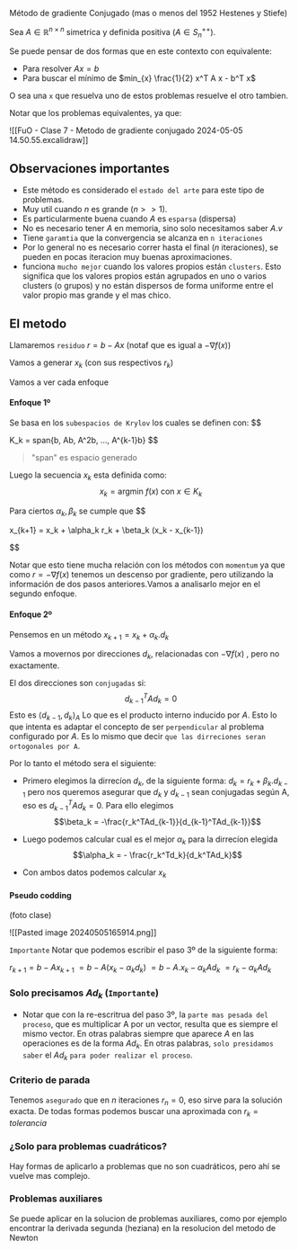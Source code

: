 
Método de gradiente Conjugado (mas o menos del 1952 Hestenes y Stiefe)


Sea $A \in \mathbb{R}^{n \times n}$ simetrica y definida positiva ($A \in S_n^{++}$).

Se puede pensar de dos formas que en este contexto con equivalente:
- Para resolver $Ax = b$ 
- Para buscar el mínimo de $min_{x} \frac{1}{2} x^T A x - b^T x$ 

O sea una `x` que resuelva uno de estos problemas resuelve el otro tambien.

Notar que los problemas equivalentes, ya que:

![[FuO - Clase 7 - Metodo de gradiente conjugado 2024-05-05 14.50.55.excalidraw]]



## Observaciones importantes
- Este método es considerado el `estado del arte` para este tipo de problemas.
- Muy util cuando $n$ es grande ($n >> 1$).
- Es particularmente buena cuando $A$ es `esparsa` (dispersa)
- No es necesario tener $A$ en memoria, sino solo necesitamos saber $A.v$ 
- Tiene `garamtia` que la convergencia se alcanza en `n iteraciones`
- Por lo general no es necesario correr hasta el final ($n$ iteraciones), se pueden en pocas iteracion muy buenas aproximaciones.
- funciona `mucho mejor` cuando los valores  propios están `clusters`. Esto significa que los valores propios están agrupados en uno o varios clusters (o grupos) y no están dispersos de forma uniforme entre el valor propio mas grande y el mas chico.  



## El metodo

Llamaremos `residuo` $r = b - Ax$ (notaf que es igual a $-\nabla f(x)$) 

Vamos a generar $x_k$ (con sus respectivos $r_k$)

Vamos a ver cada enfoque


#### Enfoque 1º
Se basa en los `subespacios de Krylov` los cuales se definen con:
$$

K_k = span\{b, Ab, A^2b, ..., A^{k-1}b\}
$$
> "span" es espacio generado

Luego la secuencia $x_k$ esta definida como:
$$
x_k = \text{argmin }f(x) \text{ con } x \in K_k$$

Para ciertos $\alpha_k, \beta_k$ se cumple que 
$$

x_{k+1} = x_k + \alpha_k r_k + \beta_k (x_k - x_{k-1})

$$

Notar que esto tiene mucha relación con los métodos con `momentum` ya que como $r = -\nabla f(x)$ tenemos un descenso por gradiente, pero utilizando la información de dos pasos anteriores.Vamos a analisarlo mejor en el segundo  enfoque.


#### Enfoque 2º

Pensemos en un método $x_{k+1} = x_k + \alpha_k . d_k$ 

Vamos a movernos por direcciones $d_k$, relacionadas con $- \nabla f(x)$ , pero no exactamente.

El dos direcciones son `conjugadas` si: 
$$
d_{k-1}^T A d_k = 0
$$
Esto es $\langle d_{k-1}, d_k \rangle_A$ Lo que es el producto interno inducido por $A$. 
Esto lo que intenta es adaptar el concepto de ser `perpendicular` al problema configurado por $A$. 
Es lo mismo que decir `que las dirreciones seran ortogonales por A`. 


Por lo tanto el método sera el siguiente:

- Primero elegimos la dirrecíon $d_k$, de la siguiente forma:
		$d_k = r_k + \beta_k . d_{k-1}$ pero nos queremos asegurar que $d_{k}$ y $d_{k-1}$ sean conjugadas según A, eso es $d_{k-1}^T A d_k = 0$. 
		Para ello elegimos $$\beta_k = -\frac{r_k^TAd_{k-1}}{d_{k-1}^TAd_{k-1}}$$ 
		
- Luego podemos calcular cual es el mejor $\alpha_k$ para la dirrecíon elegida $$\alpha_k = - \frac{r_k^Td_k}{d_k^TAd_k}$$
- Con ambos datos podemos calcular $x_{k}$ 

#### Pseudo codding 
(foto clase)

![[Pasted image 20240505165914.png]]

`Importante`
Notar que podemos escribir el paso 3º de la siguiente forma: 

$r_{k+1} = b - Ax_{k+1}$ 
	 $= b - A(x_k - \alpha_k d_k)$
	 $= b - A.x_k - \alpha_k A d_k$ 
     $= r_k - \alpha_k A d_k$  

### Solo precisamos $Ad_k$ (`Importante`)
- Notar que con la re-escritrua del paso 3º, la `parte mas pesada del proceso`, que es multiplicar A por un vector, resulta que es siempre el mismo vector. En otras palabras siempre que aparece $A$ en las operaciones es de la forma $Ad_k$.
		En otras palabras, `solo presidamos saber` el $Ad_k$ `para poder realizar el proceso`.


### Criterio de parada
Tenemos `asegurado` que en $n$ iteraciones $r_n = 0$, eso sirve para la solución exacta. De todas formas podemos buscar una aproximada con  $r_k = tolerancia$


### ¿Solo para problemas cuadráticos?
Hay formas de aplicarlo a problemas que no son cuadráticos, pero ahí se vuelve mas complejo.


### Problemas auxiliares
Se puede aplicar en la solucion de problemas auxiliares, como por ejemplo encontrar la derivada segunda (heziana) en la resolucion del metodo de Newton